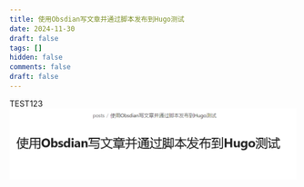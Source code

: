 ```yaml
---
title: 使用Obsdian写文章并通过脚本发布到Hugo测试
date: 2024-11-30
draft: false
tags: []
hidden: false
comments: false
draft: false
---
```



TEST123
![Image Description](/images/Pasted%20image%2020241130212031.png)